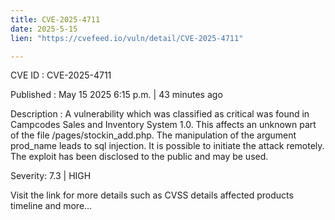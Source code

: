 ```yaml
---
title: CVE-2025-4711
date: 2025-5-15
lien: "https://cvefeed.io/vuln/detail/CVE-2025-4711"

---
```


CVE ID : CVE-2025-4711

Published :  May 15
2025
6:15 p.m. | 43 minutes ago

Description : A vulnerability
which was classified as critical
was found in Campcodes Sales and Inventory System 1.0. This affects an unknown part of the file /pages/stockin_add.php. The manipulation of the argument prod_name leads to sql injection. It is possible to initiate the attack remotely. The exploit has been disclosed to the public and may be used.

Severity: 7.3 | HIGH

Visit the link for more details
such as CVSS details
affected products
timeline
and more...
